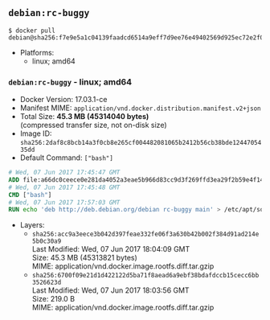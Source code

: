 ## `debian:rc-buggy`

```console
$ docker pull debian@sha256:f7e9e5a1c04139faadcd6514a9eff7d9ee76e49402569d925ec72e2f00f94924
```

-	Platforms:
	-	linux; amd64

### `debian:rc-buggy` - linux; amd64

-	Docker Version: 17.03.1-ce
-	Manifest MIME: `application/vnd.docker.distribution.manifest.v2+json`
-	Total Size: **45.3 MB (45314040 bytes)**  
	(compressed transfer size, not on-disk size)
-	Image ID: `sha256:2daf8c8bcb14a3f0cb8e265cf004482081065b2412b56cb38bde1244705435dd`
-	Default Command: `["bash"]`

```dockerfile
# Wed, 07 Jun 2017 17:45:47 GMT
ADD file:a66dc0ceece0e281da4052a3eae5b966d83cc9d3f269ffd3ea29f2b59e4f1463 in / 
# Wed, 07 Jun 2017 17:45:48 GMT
CMD ["bash"]
# Wed, 07 Jun 2017 17:57:03 GMT
RUN echo 'deb http://deb.debian.org/debian rc-buggy main' > /etc/apt/sources.list.d/experimental.list
```

-	Layers:
	-	`sha256:acc9a3eece3b042d397feae332fe06f3a630b42b002f384d91ad214e5b0c30a9`  
		Last Modified: Wed, 07 Jun 2017 18:04:09 GMT  
		Size: 45.3 MB (45313821 bytes)  
		MIME: application/vnd.docker.image.rootfs.diff.tar.gzip
	-	`sha256:6700f09e21d1d422122d5ba71f8aead6a9ebf38bdafdccb15cecc6bb3526623d`  
		Last Modified: Wed, 07 Jun 2017 18:03:56 GMT  
		Size: 219.0 B  
		MIME: application/vnd.docker.image.rootfs.diff.tar.gzip
